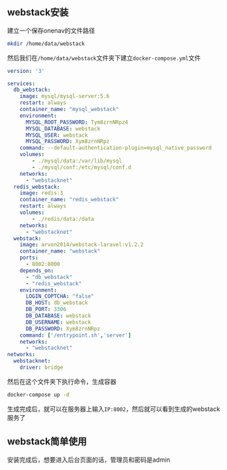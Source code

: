 ## webstack安装

建立一个保存onenav的文件路径

```bash 
mkdir /home/data/webstack
```

然后我们在`/home/data/webstack`文件夹下建立`docker-compose.yml`文件

```yml
version: '3'

services:
  db_webstack:
    image: mysql/mysql-server:5.6
    restart: always
    container_name: "mysql_webstack"
    environment:
      MYSQL_ROOT_PASSWORD: Tym8zrnNRpz4
      MYSQL_DATABASE: webstack
      MYSQL_USER: webstack
      MYSQL_PASSWORD: Xym8zrnNRpz
    command: --default-authentication-plugin=mysql_native_password
    volumes:
        - ./mysql/data:/var/lib/mysql 
        - ./mysql/conf:/etc/mysql/conf.d 
    networks:
      - "webstacknet"
  redis_webstack:
    image: redis:3
    container_name: "redis_webstack"
    restart: always
    volumes:
        - ./redis/data:/data
    networks:
      - "webstacknet"
  webstack:
    image: arvon2014/webstack-laravel:v1.2.2
    container_name: "webstack"
    ports:
      - 8002:8000
    depends_on:
      - "db_webstack"
      - "redis_webstack"
    environment:
      LOGIN_COPTCHA: "false"
      DB_HOST: db_webstack
      DB_PORT: 3306
      DB_DATABASE: webstack
      DB_USERNAME: webstack
      DB_PASSWORD: Xym8zrnNRpz
    command: ['/entrypoint.sh','server']
    networks:
      - "webstacknet"
networks:
  webstacknet:
    driver: bridge
```

然后在这个文件夹下执行命令，生成容器

```bash
docker-compose up -d
```

生成完成后，就可以在服务器上输入`IP:8002`，然后就可以看到生成的webstack服务了

## webstack简单使用

安装完成后，想要进入后台页面的话，管理员和密码是admin






